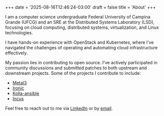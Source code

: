 +++
date = '2025-08-16T12:46:24-03:00'
draft = false
title = 'About'
+++

I am a computer science undergraduate Federal University of Campina Grande (UFCG) and an SRE at the Distributed Systems Laboratory (LSD), focusing on cloud computing, distributed systems, virtualization, and Linux technologies. 

I have hands-on experience with OpenStack and Kubernetes, where I've navigated the challenges of operating and automating cloud infrastructure effectively. 

My passion lies in contributing to open source. I've actively participated in community discussions and submitted patches to both upstream and downstream projects. Some of the projects I contribute to include:

* [Metal3](https://github.com/metal3-io)
* [Ironic](https://opendev.org/openstack/ironic)
* [Kolla-ansible](https://opendev.org/openstack/kolla-ansible)
* [Incus](https://github.com/lxc/incus)

Feel free to reach out to me via [LinkedIn](https://linkedin.com/in/winiciusbezerra) or by [email](mailto:winiciusab12@gmail.com).
